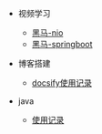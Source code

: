 
* 视频学习

  * [黑马-nio](/md/nio-hm/01.NIO三大组件.md)
  * [黑马-springboot](/md/springboot-hm/01.搭建SpringBoot项目.md)

* 博客搭建

  * [docsify使用记录](/md/learn-that/01.封面.md)

* java

  * [使用记录](/md/work/01.java8的stream.md)